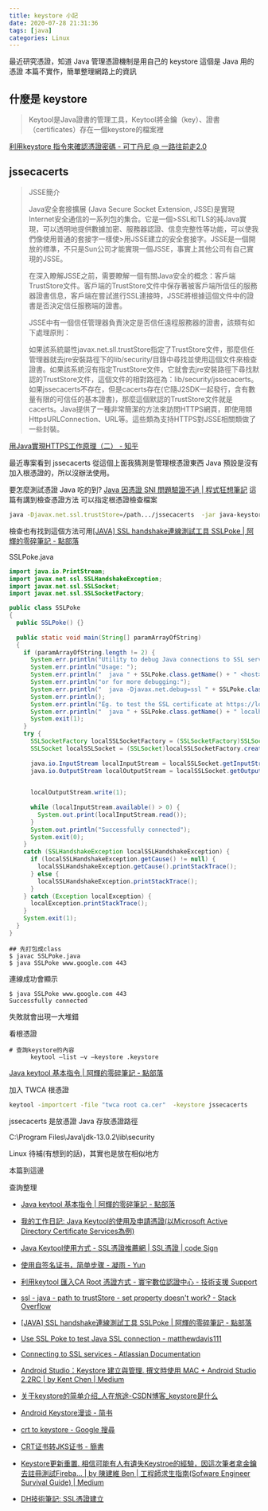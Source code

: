 ```yaml
---
title: keystore 小記
date: 2020-07-28 21:31:36
tags: [java]
categories: Linux
---
```


最近研究憑證，知道 Java 管理憑證機制是用自己的
keystore 這個是 Java 用的憑證
本篇不實作，簡單整理網路上的資訊

<!--more-->

## 什麼是 keystore

> Keytool是Java證書的管理工具，Keytool將金鑰（key）、證書（certificates）存在一個keystore的檔案裡

[利用keystore 指令來確認憑證密碼 - 可丁丹尼 @ 一路往前走2.0](https://cms.35g.tw/coding/keystore-check-password/)

## jssecacerts

>JSSE簡介
>
>Java安全套接擴展 (Java Secure Socket Extension, JSSE)是實現Internet安全通信的一系列包的集合。它是一個>SSL和TLS的純Java實現，可以透明地提供數據加密、服務器認證、信息完整性等功能，可以使我們像使用普通的套接字一樣使>用JSSE建立的安全套接字。JSSE是一個開放的標準，不只是Sun公司才能實現一個JSSE，事實上其他公司有自己實現的JSSE。
>
>在深入瞭解JSSE之前，需要瞭解一個有關Java安全的概念：客戶端TrustStore文件。客戶端的TrustStore文件中保存著被客戶端所信任的服務器證書信息，客戶端在嘗試進行SSL連接時，JSSE將根據這個文件中的證書是否決定信任服務端的證書。
>
>JSSE中有一個信任管理器負責決定是否信任遠程服務器的證書，該類有如下處理原則：
>
>    如果該系統屬性javax.net.sll.trustStore指定了TrustStore文件，那麼信任管理器就去jre安裝路徑下的lib/security/目錄中尋找並使用這個文件來檢查證書。如果該系統沒有指定TrustStore文件，它就會去jre安裝路徑下尋找默認的TrustStore文件，這個文件的相對路徑為：lib/security/jssecacerts。如果jssecacerts不存在，但是cacerts存在(它隨J2SDK一起發行，含有數量有限的可信任的基本證書)，那麼這個默認的TrustStore文件就是cacerts。Java提供了一種非常簡潔的方法來訪問HTTPS網頁，即使用類HttpsURLConnection、URL等。這些類為支持HTTPS對JSSE相關類做了一些封裝。 

[用Java實現HTTPS工作原理（二） - 知乎](https://zhuanlan.zhihu.com/p/75456673)

最近專案看到 jssecacerts
從這個上面我猜測是管理根憑證東西
Java 預設是沒有加入根憑證的，所以沒辦法使用。

要怎麼測試憑證 Java 吃的到?
[Java 因憑證 SNI 問題驗證不過 | 程式狂想筆記](https://malagege.github.io/blog/2020/06/25/Java-%E5%9B%A0%E6%86%91%E8%AD%89-SNI-%E5%95%8F%E9%A1%8C%E9%A9%97%E8%AD%89%E4%B8%8D%E9%81%8E/)
這篇有講到檢查憑證方法
可以指定根憑證檢查檔案
```bash
java -Djavax.net.ssl.trustStore=/path.../jssecacerts  -jar java-keystore-test-0.1.0.jar  https://xxx.twca.domain
```

檢查也有找到這個方法可用[[JAVA] SSL handshake連線測試工具 SSLPoke | 阿輝的零碎筆記 - 點部落](https://dotblogs.com.tw/grayyin/2018/07/12/145718)

SSLPoke.java
```java
import java.io.PrintStream;
import javax.net.ssl.SSLHandshakeException;
import javax.net.ssl.SSLSocket;
import javax.net.ssl.SSLSocketFactory;

public class SSLPoke
{
  public SSLPoke() {}
  
  public static void main(String[] paramArrayOfString)
  {
    if (paramArrayOfString.length != 2) {
      System.err.println("Utility to debug Java connections to SSL servers");
      System.err.println("Usage: ");
      System.err.println("  java " + SSLPoke.class.getName() + " <host> <port>");
      System.err.println("or for more debugging:");
      System.err.println("  java -Djavax.net.debug=ssl " + SSLPoke.class.getName() + " <host> <port>");
      System.err.println();
      System.err.println("Eg. to test the SSL certificate at https://localhost, use");
      System.err.println("  java " + SSLPoke.class.getName() + " localhost 443");
      System.exit(1);
    }
    try {
      SSLSocketFactory localSSLSocketFactory = (SSLSocketFactory)SSLSocketFactory.getDefault();
      SSLSocket localSSLSocket = (SSLSocket)localSSLSocketFactory.createSocket(paramArrayOfString[0], Integer.parseInt(paramArrayOfString[1]));
      
      java.io.InputStream localInputStream = localSSLSocket.getInputStream();
      java.io.OutputStream localOutputStream = localSSLSocket.getOutputStream();
      

      localOutputStream.write(1);
      
      while (localInputStream.available() > 0) {
        System.out.print(localInputStream.read());
      }
      System.out.println("Successfully connected");
      System.exit(0);
    }
    catch (SSLHandshakeException localSSLHandshakeException) {
      if (localSSLHandshakeException.getCause() != null) {
        localSSLHandshakeException.getCause().printStackTrace();
      } else {
        localSSLHandshakeException.printStackTrace();
      }
    } catch (Exception localException) {
      localException.printStackTrace();
    }
    System.exit(1);
  }
}
```


```
## 先打包成class
$ javac SSLPoke.java
$ java SSLPoke www.google.com 443
```
連線成功會顯示
```
$ java SSLPoke www.google.com 443
Successfully connected
```
失敗就會出現一大堆錯

看根憑證

```
# 查詢keystore的內容
      keytool –list –v –keystore .keystore
```
[Java keytool 基本指令 | 阿輝的零碎筆記 - 點部落](https://dotblogs.com.tw/grayyin/2019/05/04/143637)

加入 TWCA 根憑證

```bash
keytool -importcert -file "twca root ca.cer"  -keystore jssecacerts
```
jssecacerts 是放憑證
Java 存放憑證路徑

C:\Program Files\Java\jdk-13.0.2\lib\security

Linux 待補(有想到的話)，其實也是放在相似地方


本篇到這邊

查詢整理
* [Java keytool 基本指令 | 阿輝的零碎筆記 - 點部落](https://dotblogs.com.tw/grayyin/2019/05/04/143637)
* [我的工作日記: Java Keytool的使用及申請憑證(以Microsoft Active Directory Certificate Services為例)](http://polinwei.blogspot.com/2013/02/java-keytoolmicrosoft-active-directory.html)
* [Java Keytool使用方式 - SSL憑證推薦網 | SSL憑證 | code Sign](https://sslbuyer.com/index.php?option=com_content&view=article&id=134:keytool-usage&catid=25&Itemid=4031)
* [使用自签名证书，简单步骤 - 凝雨 - Yun](https://ningyu1.github.io/site/post/52-ssl-cert-2/)
* [利用keytool 匯入CA Root 憑證方式 - 寰宇數位認證中心 - 技術支援 Support](https://www.ssl.com.tw/Support/title_show.asp?id1=7&id2=1,0&titleid=249)
* [ssl - java - path to trustStore - set property doesn't work? - Stack Overflow](https://stackoverflow.com/questions/2138574/java-path-to-truststore-set-property-doesnt-work)
* [[JAVA] SSL handshake連線測試工具 SSLPoke | 阿輝的零碎筆記 - 點部落](https://dotblogs.com.tw/grayyin/2018/07/12/145718)
* [Use SSL Poke to test Java SSL connection - matthewdavis111](https://matthewdavis111.com/java/poke-ssl-test-java-certs/)
* [Connecting to SSL services - Atlassian Documentation](https://confluence.atlassian.com/jira/connecting-to-ssl-services-117455.html)



* [Android Studio：Keystore 建立與管理. 撰文時使用 MAC + Android Studio 2.2RC | by Kent Chen | Medium](https://medium.com/@kentchen_tw/android-studio-keystore-%E5%BB%BA%E7%AB%8B%E8%88%87%E7%AE%A1%E7%90%86-47d4afcc6e61)
* [关于keystore的简单介绍_人在旅途-CSDN博客_keystore是什么](https://blog.csdn.net/dotuian/article/details/51722300)
* [Android Keystore漫谈 - 简书](https://www.jianshu.com/p/644ddb6e3d9c)
* [crt to keystore - Google 搜尋](https://www.google.com/search?q=crt+to+keystore&client=firefox-b-d&sxsrf=ALeKk015rMyv_7BJR7XF7bp-HrBvx85Ybg:1595943967876&ei=HywgX8uLNfnUmAXO4yA&start=20&sa=N&ved=2ahUKEwiLl6XKivDqAhV5KqYKHc4xCAA4ChDw0wN6BAgMEEM&biw=1280&bih=644)
* [CRT证书转JKS证书 - 簡書](https://www.jianshu.com/p/59e2bb2befa9)
* [Keystore更新重置. 相信可能有人有遺失Keystroe的經驗，因這次筆者拿金鑰去註冊測試Fireba… | by 陳建維 Ben | 工程師求生指南(Sofware Engineer Survival Guide) | Medium](https://medium.com/%E5%B7%A5%E7%A8%8B%E5%B8%AB%E6%B1%82%E7%94%9F%E6%8C%87%E5%8D%97-sofware-engineer-survival-guide/%E5%9C%96%E8%A7%A3keystore%E6%9B%B4%E6%96%B0%E6%95%91%E6%8F%B4-55f230db4914)
* [DH技術筆記: SSL憑證建立](http://dh66.blogspot.com/2013/07/ssl.html)